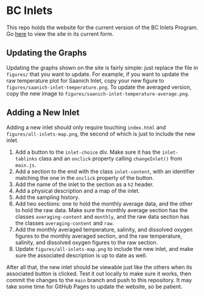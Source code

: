BC Inlets
=========

This repo holds the website for the current version of the BC Inlets Program.
Go [here](https://ios-osd-dpg.github.io/bc-inlets/) to view the site in its current form.

Updating the Graphs
-------------------

Updating the graphs shown on the site is fairly simple: just replace the file in `figures/` that you want to update.
For example, if you want to update the raw temperature plot for Saanich Inlet, copy your new figure to `figures/saanich-inlet-temperature.png`.
To update the averaged version, copy the new image to `figures/saanich-inlet-temperature-average.png`.

Adding a New Inlet
------------------

Adding a new inlet should only require touching `index.html` and `figures/all-inlets-map.png`, the second of which is just to include the new inlet.

1. Add a button to the `inlet-choice` div. Make sure it has the `inlet-tablinks` class and an `onclick` property calling `changeInlet()` from `main.js`.
2. Add a section to the end with the class `inlet-content`, with an identifier matching the one in the `onclick` property of the button.
3. Add the name of the inlet to the section as a `h2` header.
4. Add a physical description and a map of the inlet.
5. Add the sampling history.
6. Add two sections: one to hold the monthly average data, and the other to hold the raw data. Make sure the monthly average section has the classes `averaging-content` and `monthly`, and the raw data section has the classes `averaging-content` and `raw`.
7. Add the monthly averaged temperature, salinity, and dissolved oxygen figures to the monthly averaged section, and the raw temperature, salinity, and dissolved oxygen figures to the raw section.
8. Update `figures/all-inlets-map.png` to include the new inlet, and make sure the associated description is up to date as well.

After all that, the new inlet should be viewable just like the others when its associated button is clicked.
Test it out locally to make sure it works, then commit the changes to the `main` branch and push to this repository.
It may take some time for GitHub Pages to update the website, so be patient.
